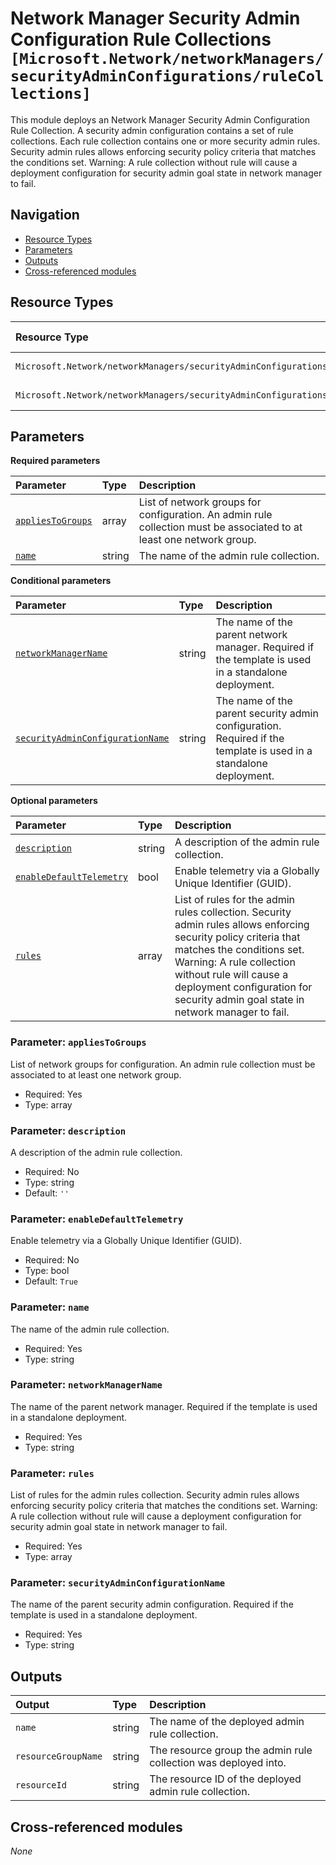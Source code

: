 # Network Manager Security Admin Configuration Rule Collections `[Microsoft.Network/networkManagers/securityAdminConfigurations/ruleCollections]`

This module deploys an Network Manager Security Admin Configuration Rule Collection.
A security admin configuration contains a set of rule collections. Each rule collection contains one or more security admin rules. Security admin rules allows enforcing security policy criteria that matches the conditions set. Warning: A rule collection without rule will cause a deployment configuration for security admin goal state in network manager to fail.

## Navigation

- [Resource Types](#Resource-Types)
- [Parameters](#Parameters)
- [Outputs](#Outputs)
- [Cross-referenced modules](#Cross-referenced-modules)

## Resource Types

| Resource Type | API Version |
| :-- | :-- |
| `Microsoft.Network/networkManagers/securityAdminConfigurations/ruleCollections` | [2023-02-01](https://learn.microsoft.com/en-us/azure/templates/Microsoft.Network/2023-02-01/networkManagers/securityAdminConfigurations/ruleCollections) |
| `Microsoft.Network/networkManagers/securityAdminConfigurations/ruleCollections/rules` | [2023-02-01](https://learn.microsoft.com/en-us/azure/templates/Microsoft.Network/2023-02-01/networkManagers/securityAdminConfigurations/ruleCollections/rules) |

## Parameters

**Required parameters**

| Parameter | Type | Description |
| :-- | :-- | :-- |
| [`appliesToGroups`](#parameter-appliestogroups) | array | List of network groups for configuration. An admin rule collection must be associated to at least one network group. |
| [`name`](#parameter-name) | string | The name of the admin rule collection. |

**Conditional parameters**

| Parameter | Type | Description |
| :-- | :-- | :-- |
| [`networkManagerName`](#parameter-networkmanagername) | string | The name of the parent network manager. Required if the template is used in a standalone deployment. |
| [`securityAdminConfigurationName`](#parameter-securityadminconfigurationname) | string | The name of the parent security admin configuration. Required if the template is used in a standalone deployment. |

**Optional parameters**

| Parameter | Type | Description |
| :-- | :-- | :-- |
| [`description`](#parameter-description) | string | A description of the admin rule collection. |
| [`enableDefaultTelemetry`](#parameter-enabledefaulttelemetry) | bool | Enable telemetry via a Globally Unique Identifier (GUID). |
| [`rules`](#parameter-rules) | array | List of rules for the admin rules collection. Security admin rules allows enforcing security policy criteria that matches the conditions set. Warning: A rule collection without rule will cause a deployment configuration for security admin goal state in network manager to fail. |

### Parameter: `appliesToGroups`

List of network groups for configuration. An admin rule collection must be associated to at least one network group.
- Required: Yes
- Type: array

### Parameter: `description`

A description of the admin rule collection.
- Required: No
- Type: string
- Default: `''`

### Parameter: `enableDefaultTelemetry`

Enable telemetry via a Globally Unique Identifier (GUID).
- Required: No
- Type: bool
- Default: `True`

### Parameter: `name`

The name of the admin rule collection.
- Required: Yes
- Type: string

### Parameter: `networkManagerName`

The name of the parent network manager. Required if the template is used in a standalone deployment.
- Required: Yes
- Type: string

### Parameter: `rules`

List of rules for the admin rules collection. Security admin rules allows enforcing security policy criteria that matches the conditions set. Warning: A rule collection without rule will cause a deployment configuration for security admin goal state in network manager to fail.
- Required: Yes
- Type: array

### Parameter: `securityAdminConfigurationName`

The name of the parent security admin configuration. Required if the template is used in a standalone deployment.
- Required: Yes
- Type: string


## Outputs

| Output | Type | Description |
| :-- | :-- | :-- |
| `name` | string | The name of the deployed admin rule collection. |
| `resourceGroupName` | string | The resource group the admin rule collection was deployed into. |
| `resourceId` | string | The resource ID of the deployed admin rule collection. |

## Cross-referenced modules

_None_
